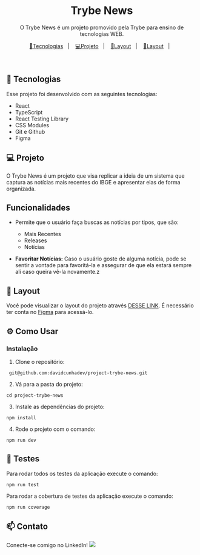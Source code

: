  <h1 align="center"> Trybe News </h1>

<p align="center">
O Trybe News é um projeto promovido pela Trybe para ensino de tecnologias WEB. <br/>
</p>

<p align="center">
  <a href="#-tecnologias">🎯Tecnologias</a>&nbsp;&nbsp;&nbsp;|&nbsp;&nbsp;&nbsp;
  <a href="#-projeto">💻Projeto</a>&nbsp;&nbsp;&nbsp;|&nbsp;&nbsp;&nbsp;
  <a href="#-layout">🚀Layout</a>&nbsp;&nbsp;&nbsp;|&nbsp;&nbsp;&nbsp;
  <a href="#-como_usar">🚀Layout</a>&nbsp;&nbsp;&nbsp;|&nbsp;&nbsp;&nbsp;
</p>

<br>

## 🚀 Tecnologias

Esse projeto foi desenvolvido com as seguintes tecnologias:

- React
- TypeScript
- React Testing Library
- CSS Modules
- Git e Github
- Figma

## 💻 Projeto

O Trybe News é um projeto que visa replicar a ideia de um sistema que captura as notícias mais recentes do IBGE e apresentar elas de forma organizada.

## Funcionalidades

- Permite que o usuário faça buscas as notícias por tipos, que são:
  - Mais Recentes
  - Releases
  - Notícias

- **Favoritar Notícias:** Caso o usuário goste de alguma notícia, pode se sentir a vontade para favoritá-la e assegurar de que ela estará sempre ali caso queira vê-la novamente.z

## 🔖 Layout

Você pode visualizar o layout do projeto através [DESSE LINK](https://www.figma.com/file/KAzG24r3c9QCowMCi1LgTl/News-Website-UI-and-Presentation-for-Opportunists-(Community)?node-id=1%3A359&mode=dev). É necessário ter conta no [Figma](https://figma.com) para acessá-lo.

## ⚙️ Como Usar

### Instalação

1. Clone o repositório:

```
 git@github.com:davidcunhadev/project-trybe-news.git
```

2. Vá para a pasta do projeto:

```
cd project-trybe-news
```

3. Instale as dependências do projeto:
```
npm install
```

4. Rode o projeto com o comando:
```
npm run dev
```

## 🧪 Testes

Para rodar todos os testes da aplicação execute o comando:
```
npm run test
```

Para rodar a cobertura de testes da aplicação execute o comando:
```
npm run coverage
```

## 📫 Contato

Conecte-se comigo no LinkedIn!  <a target='_blank' href="https://www.linkedin.com/in/davidlcunha/">
    <img src="https://img.shields.io/badge/LinkedIn-0077B5?style=for-the-badge&logo=linkedin&logoColor=white">
</a>
